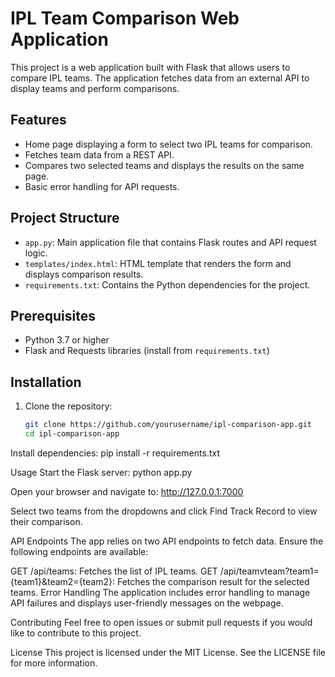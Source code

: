 # IPL Team Comparison Web Application

This project is a web application built with Flask that allows users to compare IPL teams. The application fetches data from an external API to display teams and perform comparisons.

## Features

- Home page displaying a form to select two IPL teams for comparison.
- Fetches team data from a REST API.
- Compares two selected teams and displays the results on the same page.
- Basic error handling for API requests.

## Project Structure

- `app.py`: Main application file that contains Flask routes and API request logic.
- `templates/index.html`: HTML template that renders the form and displays comparison results.
- `requirements.txt`: Contains the Python dependencies for the project.

## Prerequisites

- Python 3.7 or higher
- Flask and Requests libraries (install from `requirements.txt`)

## Installation

1. Clone the repository:
   ```bash
   git clone https://github.com/yourusername/ipl-comparison-app.git
   cd ipl-comparison-app


Install dependencies:
 pip install -r requirements.txt


Usage
Start the Flask server:
 python app.py

Open your browser and navigate to:
http://127.0.0.1:7000


Select two teams from the dropdowns and click Find Track Record to view their comparison.

API Endpoints
The app relies on two API endpoints to fetch data. Ensure the following endpoints are available:

GET /api/teams: Fetches the list of IPL teams.
GET /api/teamvteam?team1={team1}&team2={team2}: Fetches the comparison result for the selected teams.
Error Handling
The application includes error handling to manage API failures and displays user-friendly messages on the webpage.

Contributing
Feel free to open issues or submit pull requests if you would like to contribute to this project.

License
This project is licensed under the MIT License. See the LICENSE file for more information.